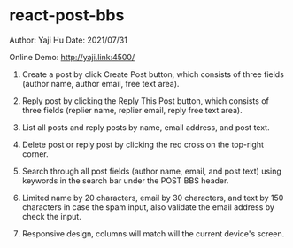 # react-post-bbs

Author: Yaji Hu
Date: 2021/07/31

Online Demo:
http://yaji.link:4500/

1. Create a post by click Create Post button, which consists of three fields (author name, author email, free text area).

2. Reply post by clicking the Reply This Post button, which consists of three fields (replier name, replier email, reply free text area).

3. List all posts and reply posts by name, email address, and post text.

4. Delete post or reply post by clicking the red cross on the top-right corner.

5. Search through all post fields (author name, email, and post text) using keywords in the search bar under the POST BBS header.

6. Limited name by 20 characters, email by 30 characters, and text by 150 characters in case the spam input, also validate the email address by check the input.

7. Responsive design, columns will match will the current device's screen.
